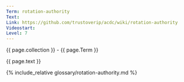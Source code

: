 ```yaml
---
Term: rotation-authority
Text: 
Link: https://github.com/trustoverip/acdc/wiki/rotation-authority
Videostart: 
Level: 7
---
```


{{ page.collection }} - {{ page.Term }}

   {{ page.text }}

{% include_relative glossary/rotation-authority.md %}
